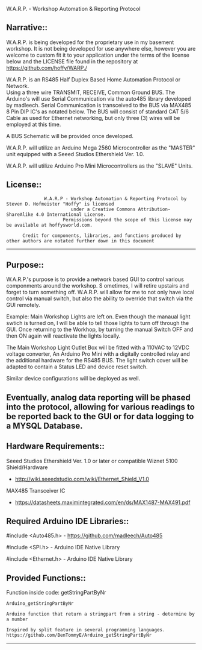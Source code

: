 W.A.R.P. - Workshop Automation & Reporting Protocol

Narrative::
------------------------------------------------------------------------------------------------------------------------------------
W.A.R.P. is being developed for the proprietary use in my basement workshop.  It is not being developed for use anywhere else,
however you are welcome to custom fit it to your application under the terms of the license below and the LICENSE file
found in the repository at https://github.com/hoffy/WARP./
  
W.A.R.P. is an RS485 Half Duplex Based Home Automation Protocol or Network.  
Using a three wire TRANSMIT, RECEIVE, Common Ground BUS.  The Arduino's will use Serial Communication via the auto485 library
developed by madleech.  Serial Communication is transceived to the BUS via MAX485 8 Pin DIP IC's as notated below.  The BUS will
consist of standard CAT 5/6 Cable as used for Ethernet networking, but only three (3) wires will be employed at this time.

A BUS Schematic will be provided once developed.
  
W.A.R.P. will utilize an Arduino Mega 2560 Microcontroller as the "MASTER" unit equipped with a Seeed Studios Ethershield Ver. 1.0.

W.A.R.P. will utilize Arduino Pro Mini Microcontrollers as the "SLAVE" Units.

License::
------------------------------------------------------------------------------------------------------------------------------------
                  W.A.R.P - Workshop Automation & Reporting Protocol by Steven D. Hofmeister "Hoffy" is licensed 
                            under a Creative Commons Attribution-ShareAlike 4.0 International License.        
                         Permissions beyond the scope of this license may be available at hoffysworld.com.
                         
          Credit for components, libraries, and functions produced by other authors are notated further down in this document

------------------------------------------------------------------------------------------------------------------------------------

Purpose::
-------------------------------------------------------------------------------------------------------------------------------------
W.A.R.P.'s purpose is to provide a network based GUI to control various componments around the workshop.  S
ometimes, I will retire upstairs and forget to turn something off.  W.A.R.P. will allow for me to not only have local control via 
manual switch, but also the ability to override that switch via the GUI remotely.

Example:  Main Workshop Lights are left on.  Even though the manaual light swtich is turned on, I will be able to tell those lights 
to turn off through the GUI.  Once returning to the Workhop, by turning the manual Switch OFF and then ON again will reactivate the
lights locally.

The Main Workshop Light Outlet Box will be fitted with a 110VAC to 12VDC voltage converter, An Arduino Pro Mini with a digitally
controlled relay and the additional hardware for the RS485 BUS.  The light switch cover will be adapted to contain a Status LED and
device reset switch.

Similar device configurations will be deployed as well.

Eventually, analog data reporting will be phased into the protocol, allowing for various readings to be reported back to the GUI
or for data logging to a MYSQL Database.
-------------------------------------------------------------------------------------------------------------------------------------

Hardware Requirements::
------------------------------------------------------------------------------------------------------------------------------------
  Seeed Studios Ethershield Ver. 1.0 or later or compatible Wiznet 5100 Shield/Hardware 
  - http://wiki.seeedstudio.com/wiki/Ethernet_Shield_V1.0

  MAX485 Transceiver IC 
  - https://datasheets.maximintegrated.com/en/ds/MAX1487-MAX491.pdf

Required Arduino IDE Libraries:: 
-------------------------------------------------------------------------------------------------------------------------------------
  #include <Auto485.h> - https://github.com/madleech/Auto485
  
  #include <SPI.h> - Arduino IDE Native Library
  
  #include <Ethernet.h> - Arduino IDE Native Library


Provided Functions:: 
-------------------------------------------------------------------------------------------------------------------------------------

  Function inside code: getStringPartByNr 

    Arduino_getStringPartByNr

    Arduino function that return a stringpart from a string - determine by a number

    Inspired by split feature in several programming languages.
    https://github.com/BenTommyE/Arduino_getStringPartByNr


-------------------------------------------------------------------------------------------------------------------------------------
